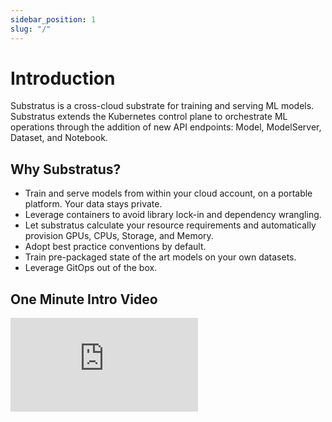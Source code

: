 ```yaml
---
sidebar_position: 1
slug: "/"
---
```


# Introduction

Substratus is a cross-cloud substrate for training and serving ML models. Substratus extends the Kubernetes control plane to orchestrate ML operations through the addition of new API endpoints: Model, ModelServer, Dataset, and Notebook.

## Why Substratus?

* Train and serve models from within your cloud account, on a portable platform. Your data stays private.
* Leverage containers to avoid library lock-in and dependency wrangling.
* Let substratus calculate your resource requirements and automatically provision GPUs, CPUs, Storage, and Memory.
* Adopt best practice conventions by default.
* Train pre-packaged state of the art models on your own datasets.
* Leverage GitOps out of the box.

## One Minute Intro Video

<!-- TODO: 1 minute intro video -->

<div class="video-container">
  <iframe class="video" src="https://www.youtube.com/embed/RVeXSjTTMgU" title="YouTube video player" frameborder="0" allow="accelerometer; autoplay; clipboard-write; encrypted-media; gyroscope; picture-in-picture; web-share" allowfullscreen></iframe>
</div>

